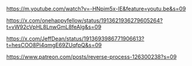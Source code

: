 https://m.youtube.com/watch?v=-HNpim5x-IE&feature=youtu.be&s=09

https://x.com/onehappyfellow/status/1913621936279605264?t=vW92cVpHL8LnwGmL8feAlg&s=09

https://x.com/JeffDean/status/1913693986771906613?t=hesCOO8Pi4qmgE69ZUqfpQ&s=09

https://www.patreon.com/posts/reverse-process-126300238?s=09